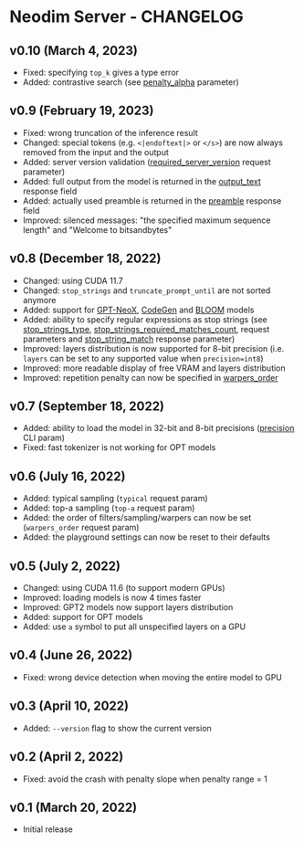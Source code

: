 # Neodim Server - CHANGELOG


## v0.10 (March 4, 2023)

- Fixed: specifying `top_k` gives a type error
- Added: contrastive search
  (see [penalty_alpha](README.md#penalty_alpha-float-optional) parameter)


## v0.9 (February 19, 2023)

- Fixed: wrong truncation of the inference result
- Changed: special tokens (e.g. `<|endoftext|>` or `</s>`) are now always removed
  from the input and the output
- Added: server version validation
  ([required_server_version](README.md#required_server_version-string-optional) request parameter)
- Added: full output from the model is returned in the
  [output_text](README.md#sequencesoutput_text-string) response field
- Added: actually used preamble is returned in the
  [preamble](README.md#preamble-string) response field
- Improved: silenced messages: "the specified maximum sequence length" and "Welcome to bitsandbytes"


## v0.8 (December 18, 2022)

- Changed: using CUDA 11.7
- Changed: `stop_strings` and `truncate_prompt_until` are not sorted anymore
- Added: support for
  [GPT-NeoX](https://huggingface.co/models?other=gpt_neox),
  [CodeGen](https://huggingface.co/models?other=codegen) and
  [BLOOM](https://huggingface.co/models?other=bloom) models
- Added: ability to specify regular expressions as stop strings (see
  [stop_strings_type](README.md#stop_strings_type-enumstringregex-optionaldefaultstring),
  [stop_strings_required_matches_count](README.md#stop_strings_required_matches_count-int-optional-default1),
  request parameters and
  [stop_string_match](README.md#sequencesstop_string_match-string)
  response parameter)
- Improved: layers distribution is now supported for 8-bit precision
  (i.e. `layers` can be set to any supported value when `precision=int8`)
- Improved: more readable display of free VRAM and layers distribution
- Improved: repetition penalty can now be specified in
  [warpers_order](README.md#warpers_order-string-optional)


## v0.7 (September 18, 2022)

- Added: ability to load the model in 32-bit and 8-bit precisions
  ([precision](README.md#precision-originalfloat32float16int8-optional-defaultfloat16) CLI param)
- Fixed: fast tokenizer is not working for OPT models


## v0.6 (July 16, 2022)

- Added: typical sampling (`typical` request param)
- Added: top-a sampling (`top-a` request param)
- Added: the order of filters/sampling/warpers can now be set (`warpers_order` request param)
- Added: the playground settings can now be reset to their defaults


## v0.5 (July 2, 2022)

- Changed: using CUDA 11.6 (to support modern GPUs)
- Improved: loading models is now 4 times faster
- Improved: GPT2 models now support layers distribution
- Added: support for OPT models
- Added: use `a` symbol to put all unspecified layers on a GPU


## v0.4 (June 26, 2022)

- Fixed: wrong device detection when moving the entire model to GPU


## v0.3 (April 10, 2022)

- Added: `--version` flag to show the current version


## v0.2 (April 2, 2022)

- Fixed: avoid the crash with penalty slope when penalty range = 1


## v0.1 (March 20, 2022)

- Initial release
